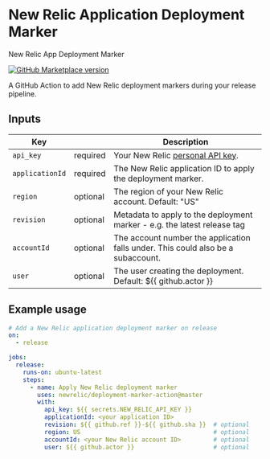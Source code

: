# New Relic Application Deployment Marker
New Relic App Deployment Marker

[![GitHub Marketplace version](https://img.shields.io/github/release/newrelic/deployment-marker-action.svg?label=Marketplace&logo=github)](https://github.com/marketplace/actions/new-relic-application-deployment-marker)

A GitHub Action to add New Relic deployment markers during your release pipeline.

## Inputs

| Key             |          | Description                                                                                                                              |
| --------------- | -------- | ---------------------------------------------------------------------------------------------------------------------------------------- |
| `api_key`       | required | Your New Relic [personal API key](https://docs.newrelic.com/docs/apis/get-started/intro-apis/types-new-relic-api-keys#personal-api-key). |
| `applicationId` | required | The New Relic application ID to apply the deployment marker.                                                                             |
| `region`        | optional | The region of your New Relic account. Default: "US"                                                                                      |
| `revision`      | optional | Metadata to apply to the deployment marker - e.g. the latest release tag                                                                 |
| `accountId`     | optional | The account number the application falls under. This could also be a subaccount.                                                         |
| `user`          | optional | The user creating the deployment. Default: ${{ github.actor }}                                                                           |

## Example usage

```yaml
# Add a New Relic application deployment marker on release
on:
  - release

jobs:
  release:
    runs-on: ubuntu-latest
    steps:
      - name: Apply New Relic deployment marker
        uses: newrelic/deployment-marker-action@master
        with:
          api_key: ${{ secrets.NEW_RELIC_API_KEY }}
          applicationId: <your application ID>
          revision: ${{ github.ref }}-${{ github.sha }}  # optional
          region: US                                     # optional
          accountId: <your New Relic account ID>         # optional
          user: ${{ github.actor }}                      # optional
```
